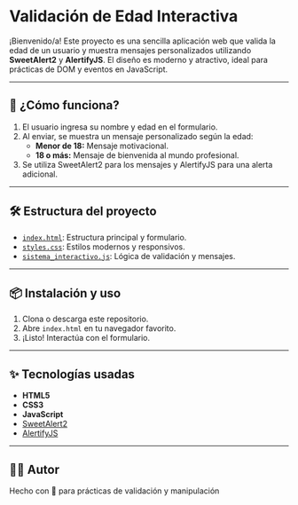 # Validación de Edad Interactiva

¡Bienvenido/a! Este proyecto es una sencilla aplicación web que valida la edad de un usuario y muestra mensajes personalizados utilizando 
**SweetAlert2** y **AlertifyJS**. El diseño es moderno y atractivo, ideal para prácticas de DOM y eventos en JavaScript.

---

## 🚀 ¿Cómo funciona?

1. El usuario ingresa su nombre y edad en el formulario.
2. Al enviar, se muestra un mensaje personalizado según la edad:
   - **Menor de 18:** Mensaje motivacional.
   - **18 o más:** Mensaje de bienvenida al mundo profesional.
3. Se utiliza SweetAlert2 para los mensajes y AlertifyJS para una alerta adicional.

---

## 🛠️ Estructura del proyecto

- [`index.html`](index.html): Estructura principal y formulario.
- [`styles.css`](styles.css): Estilos modernos y responsivos.
- [`sistema_interactivo.js`](sistema_interactivo.js): Lógica de validación y mensajes.

---

## 📦 Instalación y uso

1. Clona o descarga este repositorio.
2. Abre `index.html` en tu navegador favorito.
3. ¡Listo! Interactúa con el formulario.

---

## ✨ Tecnologías usadas

- **HTML5**
- **CSS3**
- **JavaScript**
- [SweetAlert2](https://sweetalert2.github.io/)
- [AlertifyJS](https://alertifyjs.com/)

---

## 👨‍💻 Autor

Hecho con 💙 para prácticas de validación y manipulación
